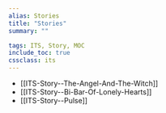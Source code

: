 ```yaml
---
alias: Stories
title: "Stories"
summary: ""

tags: ITS, Story, MOC
include_toc: true
cssclass: its
---
```




- [[ITS-Story--The-Angel-And-The-Witch]]
- [[ITS-Story--Bi-Bar-Of-Lonely-Hearts]]
- [[ITS-Story--Pulse]]